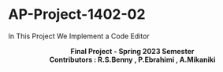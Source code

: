 # AP-Project-1402-02
In This Project We Implement a Code Editor
<p  align="center"> <b> Final Project - Spring 2023 Semester   <br> Contributors : R.S.Benny , P.Ebrahimi , A.Mikaniki </b>
</p>
